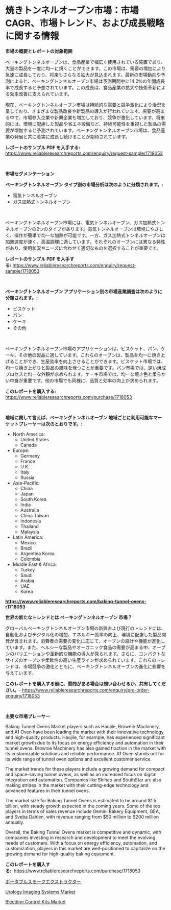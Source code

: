 <p><h1>焼きトンネルオーブン市場：市場CAGR、市場トレンド、および成長戦略に関する情報</h1></p><p><strong>市場の概要とレポートの対象範囲</strong></p>
<p><p>ベーキングトンネルオーブンは、食品産業で幅広く使用されている装置であり、大量の製品を一度に均一に焼くことができます。この市場は、需要の増加により急速に成長しており、将来もさらなる拡大が見込まれます。最新の市場動向や予測によると、ベーキングトンネルオーブン市場は予測期間中に14.2％の年間成長率で成長すると予想されています。この成長は、食品産業の拡大や技術革新による効率改善に支えられています。</p><p>現在、ベーキングトンネルオーブン市場は持続的な需要と競争激化により活況を呈しており、さまざまな製品改良や新製品の導入が行われています。需要が高まる中で、市場参入企業や新興企業も増加しており、競争が激化しています。将来的には、環境に配慮した製品や省エネ設備など、持続可能性を重視した製品の需要が増加すると予測されています。ベーキングトンネルオーブン市場は、食品産業の発展と共に着実に成長し続けることが期待されています。</p></p>
<p><strong>レポートのサンプル PDF を入手する:</strong> <a href="https://www.reliableresearchreports.com/enquiry/request-sample/1718053">https://www.reliableresearchreports.com/enquiry/request-sample/1718053</a></p>
<p>&nbsp;</p>
<p><strong>市場セグメンテーション</strong></p>
<p><strong>ベーキングトンネルオーブン タイプ別の市場分析は次のように分類されます。:</strong></p>
<p><ul><li>電気トンネルオーブン</li><li>ガス加熱式トンネルオーブン</li></ul></p>
<p>&nbsp;</p>
<p><p>ベーキングトンネルオーブン市場には、電気トンネルオーブン、ガス加熱式トンネルオーブンの2つのタイプがあります。電気トンネルオーブンは環境にやさしく、操作が簡単で均一な加熱が可能です。一方、ガス加熱式トンネルオーブンは加熱速度が速く、高温調理に適しています。それぞれのオーブンには異なる特性があり、使用状況やニーズに合わせて適切なものを選択することが重要です。</p></p>
<p><strong>レポートのサンプル PDF を入手する:</strong>&nbsp;<a href="https://www.reliableresearchreports.com/enquiry/request-sample/1718053">https://www.reliableresearchreports.com/enquiry/request-sample/1718053</a></p>
<p>&nbsp;</p>
<p><strong> ベーキングトンネルオーブン アプリケーション別の市場産業調査は次のように分類されます。:</strong></p>
<p><ul><li>ビスケット</li><li>パン</li><li>ケーキ</li><li>その他</li></ul></p>
<p>&nbsp;</p>
<p><p>ベーキングトンネルオーブン市場のアプリケーションは、ビスケット、パン、ケーキ、その他の製品に適しています。これらのオーブンは、製品を均一に焼き上げることができ、生産効率を向上させることができます。ビスケット市場では、均一な焼き上がりと製品の風味を保つことが重要です。パン市場では、速い焼成プロセスと均一な外観が求められます。ケーキ市場では、均一な焼き色と柔らかい中身が重要です。他の市場でも同様に、品質と効率の向上が求められます。</p></p>
<p><strong>このレポートを購入する:</strong>&nbsp; <a href="https://www.reliableresearchreports.com/purchase/1718053">https://www.reliableresearchreports.com/purchase/1718053</a></p>
<p>&nbsp;</p>
<p><strong>地域に関して言えば、ベーキングトンネルオーブン 地域ごとに利用可能なマーケットプレーヤーは次のとおりです。:</strong></p>
<p><ul>
    <li>
        North America:
        <ul>
            <li>United States</li>
            <li>Canada</li>
        </ul>
    </li>
    <li>
        Europe:
        <ul>
            <li>Germany</li>
            <li>France</li>
            <li>U.K.</li>
            <li>Italy</li>
            <li>Russia</li>
        </ul>
    </li>
    <li>
        Asia-Pacific:
        <ul>
            <li>China</li>
            <li>Japan</li>
            <li>South Korea</li>
            <li>India</li>
            <li>Australia</li>
            <li>China Taiwan</li>
            <li>Indonesia</li>
            <li>Thailand</li>
            <li>Malaysia</li>
        </ul>
    </li>
    <li>
        Latin America:
        <ul>
            <li>Mexico</li>
            <li>Brazil</li>
            <li>Argentina Korea</li>
            <li>Colombia</li>
        </ul>
    </li>
    <li>
        Middle East & Africa:
        <ul>
            <li>Turkey</li>
            <li>Saudi</li>
            <li>Arabia</li>
            <li>UAE</li>
            <li>Korea</li>
        </ul>
    </li>
    </ul></p>
<p><strong><a href="https://www.reliableresearchreports.com/baking-tunnel-ovens-r1718053">https://www.reliableresearchreports.com/baking-tunnel-ovens-r1718053</a></strong>&nbsp;</p>
<p><strong>世界の新たなトレンドとは ベーキングトンネルオーブン 市場？</strong></p>
<p><p>グローバルベーキングトンネルオーブン市場の新興および現行のトレンドには、自動化およびデジタル化の増加、エネルギー効率の向上、環境に配慮した製品開発が含まれます。消費者の需要の変化に応じて、オーブンの設計や機能が進化しています。また、ヘルシーな製品やオーガニック食品の需要が高まる中、オーブンのバリエーションや革新的な機能の導入が見られます。さらに、コンパクトなサイズのオーブンや柔軟性の高い生産ラインが求められています。これらのトレンドは、市場競争の激化とともに、ベーキングトンネルオーブンの進化に影響を与えています。</p></p>
<p><strong>このレポートを購入する前に、質問がある場合は問い合わせるか、共有してください。</strong>- <a href="https://www.reliableresearchreports.com/enquiry/pre-order-enquiry/1718053">https://www.reliableresearchreports.com/enquiry/pre-order-enquiry/1718053</a></p>
<p>&nbsp;</p>
<p><strong>主要な市場プレーヤー</strong></p>
<p><p>Baking Tunnel Ovens Market players such as Haojile, Brownie Machinery, and A1 Oven have been leading the market with their innovative technology and high-quality products. Haojile, for example, has experienced significant market growth due to its focus on energy efficiency and automation in their tunnel ovens. Brownie Machinery has also gained traction in the market with its customizable solutions and reliable performance. A1 Oven stands out for its wide range of tunnel oven options and excellent customer service.</p><p>The market trends for these players include a growing demand for compact and space-saving tunnel ovens, as well as an increased focus on digital integration and automation. Companies like Shihao and SouthStar are also making strides in the market with their cutting-edge technology and advanced features in their tunnel ovens.</p><p>The market size for Baking Tunnel Ovens is estimated to be around $1.5 billion, with steady growth expected in the coming years. Some of the top players in terms of sales revenue include Gemini Bakery Equipment, GEA, and Sveba Dahlen, with revenue ranging from $50 million to $200 million annually.</p><p>Overall, the Baking Tunnel Ovens market is competitive and dynamic, with companies investing in research and development to meet the evolving needs of customers. With a focus on energy efficiency, automation, and customization, players in this market are well-positioned to capitalize on the growing demand for high-quality baking equipment.</p></p>
<p><strong>このレポートを購入する:</strong>&nbsp;&nbsp;<a href="https://www.reliableresearchreports.com/purchase/1718053">https://www.reliableresearchreports.com/purchase/1718053</a></p>
<p><p><a href="https://github.com/SantosDicki04/Market-Research-Report-List-1/blob/main/335884225261.md">ポータブルスモークエクストラクター</a></p><p><a href="https://github.com/jaidynmorantestelletmjzya/Market-Research-Report-List-2/blob/main/urology-imaging-systems-market.md">Urology Imaging Systems Market</a></p><p><a href="https://github.com/ruddyyedelwadw/Market-Research-Report-List-2/blob/main/bleeding-control-kits-market.md">Bleeding Control Kits Market</a></p></p>